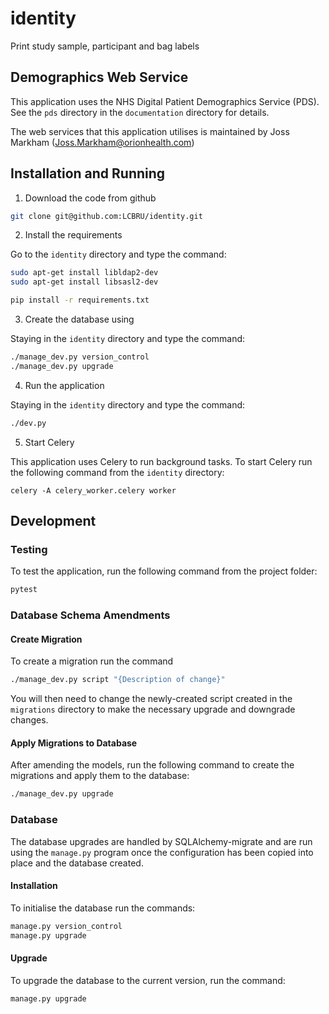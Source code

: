 # identity

Print study sample, participant and bag labels

## Demographics Web Service

This application uses the NHS Digital Patient Demographics Service (PDS).  See
the `pds` directory in the `documentation` directory for details.

The web services that this application utilises is maintained by Joss Markham (Joss.Markham@orionhealth.com)

## Installation and Running

1. Download the code from github

```bash
git clone git@github.com:LCBRU/identity.git
```

2. Install the requirements

Go to the `identity` directory and type the command:

```bash
sudo apt-get install libldap2-dev
sudo apt-get install libsasl2-dev

pip install -r requirements.txt
```

3. Create the database using

Staying in the `identity` directory and type the command:

```bash
./manage_dev.py version_control
./manage_dev.py upgrade
```

4. Run the application

Staying in the `identity` directory and type the command:

```bash
./dev.py
```

5. Start Celery

This application uses Celery to run background tasks.
To start Celery run the following command from the `identity`
directory:

```
celery -A celery_worker.celery worker
```

## Development

### Testing

To test the application, run the following command from the project folder:

```bash
pytest
```

### Database Schema Amendments

#### Create Migration

To create a migration run the command

```bash
./manage_dev.py script "{Description of change}"
```

You will then need to change the newly-created script created in the
`migrations` directory to make the necessary upgrade and downgrade
changes.

#### Apply Migrations to Database

After amending the models, run the following command to create the
migrations and apply them to the database:

```bash
./manage_dev.py upgrade
```

### Database

The database upgrades are handled by SQLAlchemy-migrate and are run using the `manage.py` program
once the configuration has been copied into place and the database created.

#### Installation

To initialise the database run the commands:

```bash
manage.py version_control
manage.py upgrade
```

#### Upgrade

To upgrade the database to the current version, run the command:

```bash
manage.py upgrade
```

